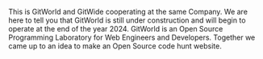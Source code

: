 This is GitWorld and GitWide cooperating at the same Company.
We are here to tell you that GitWorld is still under construction and will begin to operate at the end of the year 2024.
GitWorld is an Open Source Programming Laboratory for Web Engineers and Developers. Together we came up to an idea to make an Open Source code hunt website.
